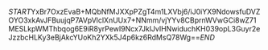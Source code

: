 $START$YxBr7OxzEvaB+MQbNfMJXXpPZgT4m1LXVbj6/iJ0iYX9NdowsfuDVZOYO3xkAvJFBuujqP7AVpVlclXnUUx7+NNmm/vjYYv8CBprnWVwGCi8wZ71MESLkpWMThbqog6E9iR8yrPewI9Ncx7JklJvIHNwiduchKH039opL3Guyr2eJzzbcHLKy3eBjAkcYUoKh2YXk5J4p6kz6RdMsQ78Wg==$END$